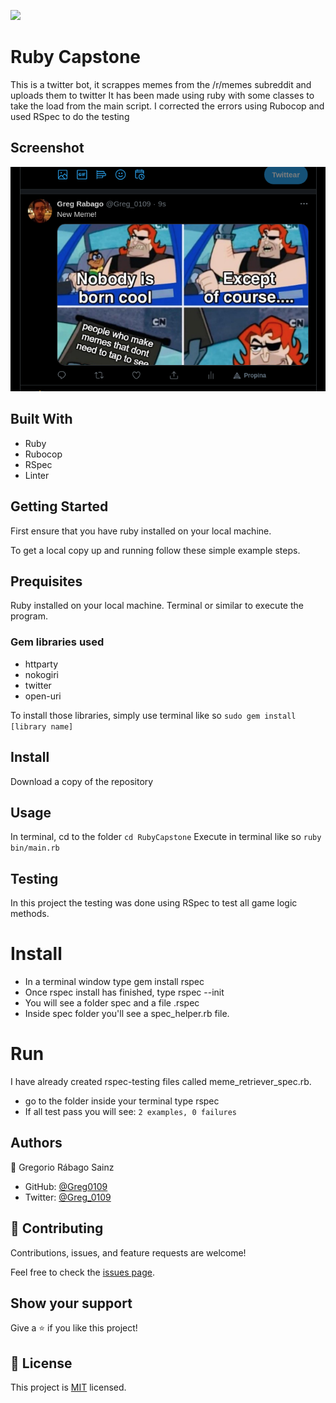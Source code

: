 ![](https://img.shields.io/badge/Microverse-blueviolet)

# Ruby Capstone

This is a twitter bot, it scrappes memes from the /r/memes subreddit and uploads them to twitter
It has been made using ruby with some classes to take the load from the main script. I corrected the errors using Rubocop and used RSpec to do the testing

## Screenshot

![Screenshot](assets/Screenshot.png)

## Built With

- Ruby
- Rubocop
- RSpec
- Linter

## Getting Started

First ensure that you have ruby installed on your local machine.

To get a local copy up and running follow these simple example steps.

## Prequisites

Ruby installed on your local machine.
Terminal or similar to execute the program.

### Gem libraries used
- httparty
- nokogiri
- twitter
- open-uri

To install those libraries, simply use terminal like so ```sudo gem install [library name]```

## Install

Download a copy of the repository

## Usage

In terminal, cd to the folder ```cd RubyCapstone```
Execute in terminal like so ```ruby bin/main.rb```

## Testing
In this project the testing was done using RSpec to test all game logic methods.

# Install
- In a terminal window type gem install rspec
- Once rspec install has finished, type rspec --init
- You will see a folder spec and a file .rspec
- Inside spec folder you'll see a spec_helper.rb file.

# Run
I have already created rspec-testing files called meme_retriever_spec.rb.
- go to the folder inside your terminal type rspec
- If all test pass you will see:
 `2 examples, 0 failures`


## Authors

👤 Gregorio Rábago Sainz

- GitHub: [@Greg0109](https://github.com/greg0109)
- Twitter: [@Greg_0109](https://twitter.com/greg_0109)

## 🤝 Contributing

Contributions, issues, and feature requests are welcome!

Feel free to check the [issues page](https://github.com/sergiocortessat/RubyCapstone/issues).

## Show your support

Give a ⭐️ if you like this project!

## 📝 License

This project is [MIT](LICENSE) licensed.
